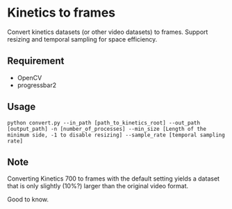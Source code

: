 # Kinetics to frames

Convert kinetics datasets (or other video datasets) to frames. Support resizing and temporal sampling for space efficiency.

## Requirement

- OpenCV
- progressbar2

## Usage

`python convert.py --in_path [path_to_kinetics_root] --out_path [output_path] -n [number_of_processes] --min_size [Length of the minimum side, -1 to disable resizing] --sample_rate [temporal sampling rate]`

## Note

Converting Kinetics 700 to frames with the default setting yields a dataset that is only slightly (10%?) larger than the original video format.

Good to know.
